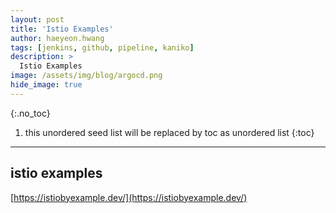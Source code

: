 ```yaml
---
layout: post
title: 'Istio Examples' 
author: haeyeon.hwang
tags: [jenkins, github, pipeline, kaniko]
description: >
  Istio Examples
image: /assets/img/blog/argocd.png
hide_image: true
---
```



{:.no_toc}
1. this unordered seed list will be replaced by toc as unordered list
{:toc}

---

## istio examples

[https://istiobyexample.dev/](https://istiobyexample.dev/)


